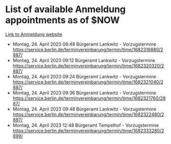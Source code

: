 # List of available Anmeldung appointments as of $NOW
[Link to Anmeldung website](https://service.berlin.de/terminvereinbarung/termin/tag.php?termin=1&anliegen[]=120686&dienstleisterlist=122210,122217,327316,122219,327312,122227,327314,122231,327346,122243,327348,122254,122252,329742,122260,329745,122262,329748,122271,327278,122273,327274,122277,327276,330436,122280,327294,122282,327290,122284,327292,122291,327270,122285,327266,122286,327264,122296,327268,150230,329760,122297,327286,122294,327284,122312,329763,122314,329775,122304,327330,122311,327334,122309,327332,317869,122281,327352,122279,329772,122283,122276,327324,122274,327326,122267,329766,122246,327318,122251,327320,122257,327322,122208,327298,122226,327300&herkunft=http%3A%2F%2Fservice.berlin.de%2Fdienstleistung%2F120686%2F)
- Montag, 24. April 2023 08:48 Bürgeramt Lankwitz - Vorzugstermine https://service.berlin.de/terminvereinbarung/termin/time/1682318880/2887/
- Montag, 24. April 2023 09:12 Bürgeramt Lankwitz - Vorzugstermine https://service.berlin.de/terminvereinbarung/termin/time/1682320320/2887/
- Montag, 24. April 2023 09:24 Bürgeramt Lankwitz - Vorzugstermine https://service.berlin.de/terminvereinbarung/termin/time/1682321040/2887/
- Montag, 24. April 2023 09:36 Bürgeramt Lankwitz - Vorzugstermine https://service.berlin.de/terminvereinbarung/termin/time/1682321760/2887/
- Montag, 24. April 2023 09:48 Bürgeramt Lankwitz - Vorzugstermine https://service.berlin.de/terminvereinbarung/termin/time/1682322480/2887/
- Montag, 24. April 2023 12:48 Bürgeramt Tempelhof - Vorzugstermine https://service.berlin.de/terminvereinbarung/termin/time/1682333280/2899/
